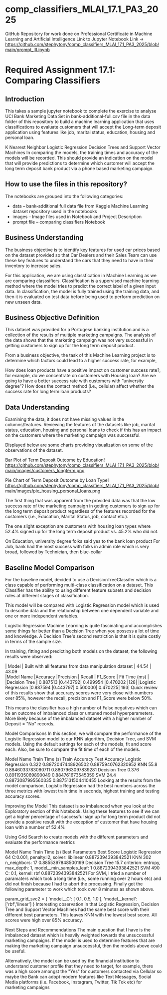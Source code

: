 # comp_classifiers_MLAI_17.1_PA3_2025
GitHub Repository for work done on Professional Certificate in Machine Learning and Artificial Intelligence
Link to Jupyter Notebook Link -> https://github.com/stephytony/comp_classifiers_MLAI_17.1_PA3_2025/blob/main/prompt_III.ipynb

# Required Assignment 17.1: Comparing Classifiers
## Introduction
This takes a sample jupyter notebook to complete the exercise to analyse UCI Bank Marketing Data Set in bank-additional-full.csv file in the data folder of this repository to build a machine learning application that uses classifications to evaluate customers that will accept the Long-term deposit application using features like job, marital status, education, housing and personal loan.

K Nearest Neighbor
Logistic Regression
Decision Trees and
Support Vector Machines
In comparing the models, the training times and accuracy of the models will be recorded. This should provide an indication on the model that will provide predictions to determine which customer will accept the long term deposit bank product via a phone based marketing campaign.

## How to use the files in this repository?
The notebooks are grouped into the following categories:

* data – bank-additional full data file from Kaggle Machine Learning dataset repository used in the notebooks
* images – Image files used in Notebook and Project Description
* prompt file – comparing classifiers Notebook

## Business Understanding
The business objective is to identify key features for used car prices based on the dataset provided so that Car Dealers and their Sales Team can use these key features to understand the cars that they need to have in their inventory to increase sales.

For this application, we are using classfication in Machine Learning as we are comparing classsifiers. Classification is a supervised machine learning method where the model tries to predict the correct label of a given input data. In classification, the model is fully trained using the training data, and then it is evaluated on test data before being used to perform prediction on new unseen data.

## Business Objective Definition
This dataset was provided for a Portugese banking institution and is a collection of the results of multiple marketing campaigns.  The analysis of the data shows that the marketing campaign was not very successful in getting customers to sign up for the long term deposit product.

From a business objective, the task of this Machine Learning project is to determine which factors could lead to a higher success rate, for example,

How does loan products have a positive impact on customer success rate?, for example, do we concentrate on customers with Housing loan?
Are we going to have a better success rate with customers with “university degree”?
How does the contact method (i.e., cellular) affect whether the success rate for long term loan products?
## Data Understanding
Examining the data, it does not have missing values in the columns/features. Reviewing the features of the datasets like job, marital status, education, housing and personal loans to check if this has an impact on the customers where the marketing campaign was successful.

Displayed below are some charts providing visualization on some of the observations of the dataset.

Bar Plot of Term Deposit Outcome by Education!
https://github.com/stephytony/comp_classifiers_MLAI_17.1_PA3_2025/blob/main/images/customers_longterm.png

Pie Chart of Term Deposit Outcome by Loan Type!
https://github.com/stephytony/comp_classifiers_MLAI_17.1_PA3_2025/blob/main/images/pie_housing_personal_loans.png

The first thing that was apparent from the provided data was that the low success rate of the marketing campaign in getting customers to sign up for the long term deposit product regardless of the features recorded for the customers (i.e., Education, Marital Status, job, contact etc.).

The one slight exception are customers with housing loan types where 52.4% signed up for the long term deposit product vs. 45.2% who did not.


On Education, university degree folks said yes to the bank loan product
For Job, bank had the most success with folks in admin role which is very broad, followed by Technician, then blue-collar

## Baseline Model Comparison
For the baseline model, decided to use a DecisionTreeClassifer which is a class capable of performing multi-class classification on a dataset. This Classifier has the ability to using different feature subsets and decision rules at different stages of classification.

This model will be compared with Logistic Regression model which is used to describe data and the relationship between one dependent variable and one or more independent variables.

Logistic Regression Machine Learning is quite fascinating and accomplishes some things far better than a Decision Tree when you possess a lot of time and knowledge. A Decision Tree's second restriction is that it is quite costly in terms of the sample size.

In training, fitting and predicting both models on the dataset, the following results were observed:

| Model       	| Built with all features from data manipulation dataset                                                                           	| 44.54                     	| 43.09     
|Model Name	 |Accuracy	|Precision  |	Recall	| F1_Score |	Fit Time (ms) |
|Decision Tree |	0.887513	|0.443792|	0.499954	|0.470202	|128|
|Logistic Regression	|0.887594	|0.443797|	0.500000|	0.470225|	193|
Quick review of this results show that accuracy scores were very close with numbers over 85%, however the recall, precision and F1_Score were below 50%.

This means the classifier has a high number of False negatives which can be an outcome of imbalanced class or untuned model hyperparameters. More likely because of the imbalanced dataset with a higher number of Deposit = "No" records.

Model Comparisons
In this section, we will compare the performance of the Logistic Regression model to our KNN algorithm, Decision Tree, and SVM models. Using the default settings for each of the models, fit and score each. Also, be sure to compare the fit time of each of the models.

Model Name	Train Time (s)	Train Accuracy	Test Accuracy
Logistic Regression	0.322	0.8872047448926502	0.8875940762320952
KNN	55.8	0.8846033783080711	0.8807963097839281
Decision Tree	0.376	0.8911935069890049	0.884761673545359
SVM	24.4	0.8873087995560335	0.8875131504410455
Looking at the results from the model comparison, Logistic Regression had the best numbers across the three metrics with lowest train time in seconds, highest training and testing accuracy scores.

Improving the Model
This dataset is so imbalanced when you look at the Exploratory section of this Notebook. Using these features to see if we can get a higher percentage of successful sign up for long term product did not provide a positive result with the exception of customer that have housing loan with a number of 52.4%

Using Grid Search to create models with the different parameters and evaluate the performance metrics

Model Name	Train Time (s)	Best Parameters	Best Score
Logistic Regression	64	C:0.001, penalty:l2, solver: liblinear	0.8872394393842521
KNN	302	n_neighbors: 17	0.8855397848500199
Decision Tree	15.7	criterion: entropy, max_depth: 1, model__min_samples_leaf: 1	0.8872394393842521
SVM	490	C: 0.1, kernel: rbf	0.8872394393842521
For SVM, I tried a number of paramaters which took a long time (i.e., some running over 2 hours etc) and did not finish because I had to abort the processing. Finally got the following parameter to work which took over 8 minutes as shown above.

param_grid_svc2 = { 'model__C': [ 0.1, 0.5, 1.0 ], 'model__kernel': ['rbf','linear'] }
Interesting observation in that Logistic Regression, Decision Tree and Support Vector Machines had the same best score with their different best parameters. This leaves KNN with the lowest best score. All scores were high over 85% accuracy.

Next Steps and Recommendations
The main question that I have is the imbalanced dataset which is heavily weighted towards the unsuccessful marketing campaigns. If the model is used to determine features that are making the marketing campaign unsuccessful, then the models above could be useful.

Alternatively, the model can be used by the financial institution to understand customer profile that they need to target, for example, there was a high score amongst the "Yes" for customers contacted via Cellular so maybe the Bank can adopt modern features like Text Messages, Social Media platforms (i.e. Facebook, Instagram, Twitter, Tik Tok etc) for marketing campaigns